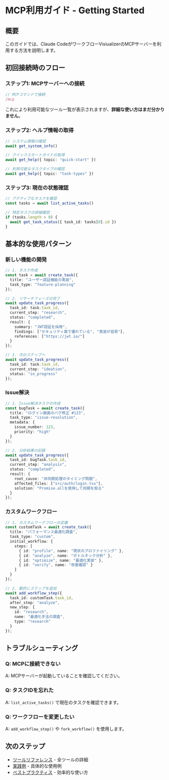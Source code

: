 # MCP利用ガイド - Getting Started

## 概要

このガイドでは、Claude CodeがワークフローVisiualizerのMCPサーバーを利用する方法を説明します。

## 初回接続時のフロー

### ステップ1: MCPサーバーへの接続

```typescript
// MCPコマンドで接続
/mcp
```

これにより利用可能なツール一覧が表示されますが、**詳細な使い方はまだ分かりません**。

### ステップ2: ヘルプ情報の取得

```typescript
// システム情報の確認
await get_system_info()

// クイックスタートガイドの取得
await get_help({ topic: "quick-start" })

// 利用可能なタスクタイプの確認
await get_help({ topic: "task-types" })
```

### ステップ3: 現在の状態確認

```typescript
// アクティブなタスクを確認
const tasks = await list_active_tasks()

// 特定タスクの詳細確認
if (tasks.length > 0) {
  await get_task_status({ task_id: tasks[0].id })
}
```

## 基本的な使用パターン

### 新しい機能の開発

```typescript
// 1. タスク作成
const task = await create_task({
  title: "ユーザー認証機能の実装",
  task_type: "feature-planning"
});

// 2. リサーチフェーズの完了
await update_task_progress({
  task_id: task.task_id,
  current_step: "research",
  status: "completed",
  result: {
    summary: "JWT認証を採用",
    findings: ["セキュリティ面で優れている", "実装が容易"],
    references: ["https://jwt.io/"]
  }
});

// 3. 次のステップへ
await update_task_progress({
  task_id: task.task_id,
  current_step: "ideation",
  status: "in_progress"
});
```

### Issue解決

```typescript
// 1. Issue解決タスクの作成
const bugTask = await create_task({
  title: "ログイン画面のバグ修正 #123",
  task_type: "issue-resolution",
  metadata: {
    issue_number: 123,
    priority: "high"
  }
});

// 2. 分析結果の記録
await update_task_progress({
  task_id: bugTask.task_id,
  current_step: "analysis",
  status: "completed",
  result: {
    root_cause: "非同期処理のタイミング問題",
    affected_files: ["src/auth/login.tsx"],
    solution: "Promise.allを使用して同期を取る"
  }
});
```

### カスタムワークフロー

```typescript
// 1. カスタムワークフローの定義
const customTask = await create_task({
  title: "パフォーマンス最適化調査",
  task_type: "custom",
  initial_workflow: {
    steps: [
      { id: "profile", name: "現状のプロファイリング" },
      { id: "analyze", name: "ボトルネック分析" },
      { id: "optimize", name: "最適化実装" },
      { id: "verify", name: "改善確認" }
    ]
  }
});

// 2. 動的にステップを追加
await add_workflow_step({
  task_id: customTask.task_id,
  after_step: "analyze",
  new_step: {
    id: "research",
    name: "最適化手法の調査",
    type: "research"
  }
});
```

## トラブルシューティング

### Q: MCPに接続できない
A: MCPサーバーが起動していることを確認してください。

### Q: タスクIDを忘れた
A: `list_active_tasks()` で現在のタスクを確認できます。

### Q: ワークフローを変更したい
A: `add_workflow_step()` や `fork_workflow()` を使用します。

## 次のステップ

- [ツールリファレンス](./tool-reference.md) - 全ツールの詳細
- [実践例](./examples.md) - 具体的な使用例
- [ベストプラクティス](./best-practices.md) - 効率的な使い方
